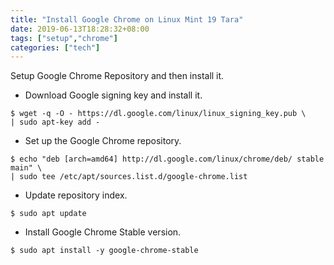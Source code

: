 ```yaml
---
title: "Install Google Chrome on Linux Mint 19 Tara"
date: 2019-06-13T18:28:32+08:00
tags: ["setup","chrome"]
categories: ["tech"]
---
```

<!--more-->
Setup Google Chrome Repository and then install it.

  - Download Google signing key and install it.
```
$ wget -q -O - https://dl.google.com/linux/linux_signing_key.pub \
| sudo apt-key add -
```
  - Set up the Google Chrome repository.
```
$ echo "deb [arch=amd64] http://dl.google.com/linux/chrome/deb/ stable main" \
| sudo tee /etc/apt/sources.list.d/google-chrome.list
```
  - Update repository index.
```
$ sudo apt update
```

  - Install Google Chrome Stable version.

```
$ sudo apt install -y google-chrome-stable
```
